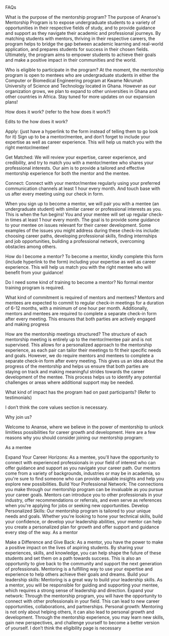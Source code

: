 FAQs


What is the purpose of the mentorship program?
The purpose of Ananse's Mentorship Program is to expose undergraduate students to a variety of opportunities in their respective fields of study, and to provide guidance and support as they navigate their academic and professional journeys. By matching students with mentors, thriving in their respective careers, the program helps to bridge the gap between academic learning and real-world application, and prepares students for success in their chosen fields. Ultimately, the program aims to empower students to achieve their goals and make a positive impact in their communities and the world.


Who is eligible to participate in the program?
At the moment, the mentorship program is open to mentees who are undergraduate students in either the Computer or Biomedical Engineering program at Kwame Nkrumah University of Science and Technology located in Ghana. However as our organization grows, we plan to expand to other universities in Ghana and other countries in Africa. Stay tuned for more updates on our expansion plans!


How does it work?
(refer to the how does it work?)

Edits to the how does it work?

Apply: (just have a hyperlink to the form instead of telling them to go look for it) Sign up to be a mentor/mentee, and don’t forget to include your expertise as well as career experience. This will help us match you with the right mentor/mentee!


Get Matched: We will review your expertise, career experience, and credibility, and try to match you with a mentor/mentee who shares your professional interests. Our aim is to provide a tailored and effective mentorship experience for both the mentor and the mentee.


Connect: Connect with your mentor/mentee regularly using your preferred communication channels at least 1 hour every month. And touch base with us after every meeting using our check in form.


When you sign up to become a mentor, we will pair you with a mentee (an undergraduate student) with similar career or professional interests as you. This is when the fun begins! You and your mentee will set up regular check-in times at least 1 hour every month. The goal is to provide some guidance to your mentee on issues relevant for their career development. Some examples of the issues you might address during these check-ins include: choosing career paths, developing professional skills, finding internships and job opportunities, building a professional network, overcoming obstacles among others.


How do I become a mentor?
To become a mentor, kindly complete this form (include hyperlink to the form) including your expertise as well as career experience. This will help us match you with the right mentee who will benefit from your guidance!


Do I need some kind of training to become a mentor?
No formal mentor training program is required. 


What kind of commitment is required of mentors and mentees?
Mentors and mentees are expected to commit to regular check-in meetings for a duration of 6-12 months, with a minimum of one hour per month. Additionally, mentors and mentees are required to complete a separate check-in form after every meeting. This ensures that both parties are actively engaged and making progress


How are the mentorship meetings structured?
The structure of each mentorship meeting is entirely up to the mentor/mentee pair and is not supervised. This allows for a personalized approach to the mentorship experience, as each pair can tailor their meetings to fit their specific needs and goals. However, we do require mentors and mentees to complete a separate check-in form after every meeting. This gives us an idea about the progress of the mentorship and helps us ensure that both parties are staying on track and making meaningful strides towards the career development of the mentee. This process helps us to identify any potential challenges or areas where additional support may be needed.


What kind of impact has the program had on past participants?
(Refer to testimonials)






I don’t think the core values section is necessary.



Why join us?


Welcome to Ananse, where we believe in the power of mentorship to unlock limitless possibilities for career growth and development. Here are a few reasons why you should consider joining our mentorship program:

As a mentee

Expand Your Career Horizons: As a mentee, you'll have the opportunity to connect with experienced professionals in your field of interest who can offer guidance and support as you navigate your career path. Our mentors come from a variety of backgrounds, industries or may be in academia, so you're sure to find someone who can provide valuable insights and help you explore new possibilities.
Build Your Professional Network: The connections you make through our mentorship program can be invaluable as you pursue your career goals. Mentors can introduce you to other professionals in your industry, offer recommendations or referrals, and even serve as references when you're applying for jobs or seeking new opportunities.
Develop Personalized Skills: Our mentorship program is tailored to your unique needs and goals. Whether you're looking to hone your technical skills, build your confidence, or develop your leadership abilities, your mentor can help you create a personalized plan for growth and offer support and guidance every step of the way.
As a mentor

Make a Difference and Give Back: As a mentor, you have the power to make a positive impact on the lives of aspiring students. By sharing your experiences, skills, and knowledge, you can help shape the future of these students and set them on a path towards success. This is also an opportunity to give back to the community and support the next generation of professionals. Mentoring is a fulfilling way to use your expertise and experience to help others achieve their goals and dreams.
Build your leadership skills: Mentoring is a great way to build your leadership skills. As a mentor, you will be responsible for guiding and supporting your mentee, which requires a strong sense of leadership and direction.
Expand your network: Through the mentorship program, you will have the opportunity to connect with other professionals in your field. This can lead to new career opportunities, collaborations, and partnerships.
Personal growth: Mentoring is not only about helping others, it can also lead to personal growth and development. Through the mentorship experience, you may learn new skills, gain new perspectives, and challenge yourself to become a better version of yourself.
I don’t think the eligibility page is necessary